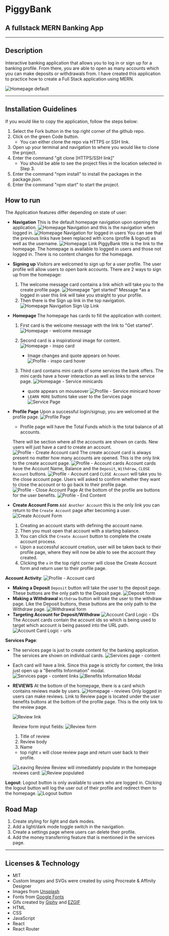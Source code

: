 # PiggyBank

## A fullstack MERN Banking App

---

## **Description**

Interactive banking application that allows you to log in or sign up for a banking profile. From there, you are able to open as many accounts which you can make deposits or withdrawals from. I have created this application to practice how to create a Full Stack application using MERN.

![Homepage default](README-assets/homepage.png)

---

## **Installation Guidelines**

If you would like to copy the application, follow the steps below:

1. Select the Fork button in the top right corner of the github repo.
2. Click on the green Code button.
   - You can either clone the repo via HTTPS or SSH link.
3. Open up your terminal and navigation to where you would like to clone the project.
4. Enter the command "git clone [HTTPS/SSH link]"
   - You should be able to see the project files in the location selected in Step 3.
5. Enter the command "npm install" to install the packages in the package.json.
6. Enter the command "npm start" to start the project.

## **How to run**

The Application features differ depending on state of user:

- **Navigation**
  This is the default homepage navigation upon opening the application.
  ![Homepage Navigation](README-assets/homepage-nav.png)
  and this is the navigation when logged in.
  ![Homepage Navigation for logged in users](README-assets/profile-nav.png)
  You can see that the previous links have been replaced with icons (profile & logout) as well as the username.
  ![Homepage Link](README-assets/homepage-nav-title.png)
  PiggyBank title is the link to the homepage. The homepage is available to logged in users and those not logged in. There is no content changes for the homepage.
- **Signing up**
  Visitors are welcomed to sign up for a user profile. The user profile will allow users to open bank accounts.
  There are 2 ways to sign up from the homepage:

  1. The welcome message card contains a link which will take you to the create profile page.
     ![Homepage "get started" Message](README-assets/homepage-getstarted.png)
     \*as a logged in user this link will take you straight to your profile.
  2. Then there is the Sign up link in the top navigation.
     ![Homepage Navigation Sign Up Link](README-assets/homepage-signup.png)

- **Homepage**
  The homepage has cards to fill the application with content.

  1. First card is the welcome message with the link to "Get started".
     ![Homepage - welcome message](README-assets/welcome-msg.png)

  2. Second card is a inspirational image for content.
     ![Homepage - inspo card](README-assets/promo-img.png)

     - Image changes and quote appears on hover.
       ![Profile - inspo card hover](README-assets/promo-img-hover.png)

  3. Third card contains mini cards of some services the bank offers. The mini cards have a hover interaction as well as links to the service page.
     ![Homepage - Service minicards](README-assets/homepage-service-cards.png)
     - quote appears on mouseover
       ![Profile - Service minicard hover](README-assets/homepage-service-cards-hover.png)
     - `LEARN MORE` buttons take user to the Services page
       ![Service Page](README-assets/services-page.png)

- **Profile Page**
  Upon a successful login/signup, you are welcomed at the profile page.
  ![Profile Page](README-assets/profile-welcome.png)

  - Profile page will have the Total Funds which is the total balance of all accounts.

  There will be section where all the accounts are shown on cards. New users will just have a card to create an account.
  ![Profile - Create Account card](README-assets/profile-newuser.png)
  The create account card is always present no matter how many accounts are opened. This is the only link to the create account page.
  ![Profile - Account cards](README-assets/profile-account-cards.png)
  Account cards have the Account Name, Balance and the `Deposit`, `Withdraw`, `CLOSE Account` buttons.
  ![Profile - Account card](README-assets/account-card.png)
  `CLOSE Account` will take you to the close account page. Users will asked to confirm whether they want to close the account or to go back to their profile page.
  ![Profile - Close Account Page](README-assets/close-acct.png)
  At the bottom of the profile are buttons for the user benefits.
  ![Profile - End Content](README-assets/profile-benefits-buttons.png)

- **Create Account Form**
  `Add Another Account` this is the only link you can return to the `Create Account` page after becoming a user.
  ![Create Account Form](README-assets/create-acct-form.png)
  1. Creating an account starts with defining the account name.
  2. Then you must open that account with a starting balance.
  3. You can click the `Create Account` button to complete the create account process.
  - Upon a successful account creation, user will be taken back to their profile page, where they will now be able to see the account they created.
  4. Clicking the `x` in the top right corner will close the Create Account form and return user to their profile page.

**Account Activity**:
![Profile - Account card](README-assets/account-card.png)

- **Making a Deposit**
  `Deposit` button will take the user to the deposit page. These buttons are the only path to the Deposit page.
  ![Deposit form](README-assets/acct-deposit.png)
- **Making a Withdrawal**
  `Withdraw` button will take the user to the withdraw page. Like the Deposit buttons, these buttons are the only path to the Withdraw page.
  ![Withdrawal form](README-assets/acct-withdrawal.png)
- **Targeting Account for Deposit/Withdraw**
  ![Account Card Logic - IDs](README-assets/acctcard-id.png)
  The Account cards contain the account ids so which is being used to target which account is being passed into the URL path.
  ![Account Card Logic - urls](README-assets/acctcard-code.png)

**Services Page**:

- The services page is just to create content for the banking application. The services are shown on individual cards.
  ![Services page - content](README-assets/servicepage-content.png)
- Each card will have a link. Since this page is strictly for content, the links just open up a "Benefits Information" modal.
  ![Services page - content links](README-assets/benefits-modal-link.png)
  ![Benefits Information Modal](README-assets/service-benefits-modal.png)

- **REVIEWS**
  At the bottom of the homepage, there is a card which contains reviews made by users.
  ![Homepage - reviews](README-assets/reviews.png)
  Only logged in users can make reviews. Link to Review page is located under the user benefits buttons at the bottom of the profile page. This is the only link to the review page.

  ![Review link](README-assets/profile-review-link.png)

  Review form input fields:
  ![Review form](README-assets/review-form.png)

  1. Title of review
  2. Review body
  3. Name

  - top right `x` will close review page and return user back to their profile.

  ![Leaving Review](README-assets/leaving-review.png)
  Review will immediately populate in the homepage reviews card:
  ![Review populated](README-assets/review-populated.png)

**Logout**:
Logout button is only available to users who are logged in. Clicking the logout button will log the user out of their profile and redirect them to the homepage.
![Logout button](README-assets/profile-nav-logout.png)

## **Road Map**

1. Create styling for light and dark modes.
2. Add a light/dark mode toggle switch in the navigation.
3. Create a settings page where users can delete their profile.
4. Add the money transferring feature that is mentioned in the services page.

---

## **Licenses & Technology**

- MIT
- Custom Images and SVGs were created by using Procreate & Affinity Designer
- Images from [Unsplash](https://unsplash.com/)
- Fonts from [Google Fonts](https://fonts.google.com/)
- Gifs created by [Giphy](https://giphy.com/) and [EZGIF](https://ezgif.com)
- HTML
- CSS
- JavaScript
- React
- React Router
